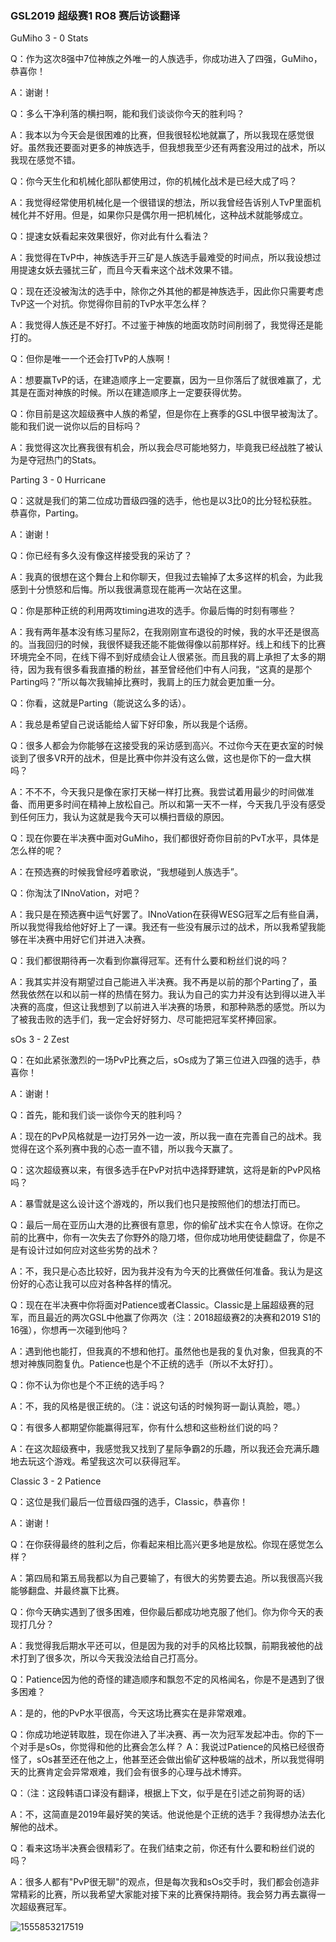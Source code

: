 ### GSL2019 超级赛1 RO8 赛后访谈翻译

GuMiho 3 - 0 Stats

Q：作为这次8强中7位神族之外唯一的人族选手，你成功进入了四强，GuMiho，恭喜你！

A：谢谢！

Q：多么干净利落的横扫啊，能和我们谈谈你今天的胜利吗？

A：我本以为今天会是很困难的比赛，但我很轻松地就赢了，所以我现在感觉很好。虽然我还要面对更多的神族选手，但我想我至少还有两套没用过的战术，所以我现在感觉不错。

Q：你今天生化和机械化部队都使用过，你的机械化战术是已经大成了吗？

A：我觉得经常使用机械化是一个很错误的想法，所以我曾经告诉别人TvP里面机械化并不好用。但是，如果你只是偶尔用一把机械化，这种战术就能够成立。

Q：提速女妖看起来效果很好，你对此有什么看法？

A：我觉得在TvP中，神族选手开三矿是人族选手最难受的时间点，所以我设想过用提速女妖去骚扰三矿，而且今天看来这个战术效果不错。

Q：现在还没被淘汰的选手中，除你之外其他的都是神族选手，因此你只需要考虑TvP这一个对抗。你觉得你目前的TvP水平怎么样？

A：我觉得人族还是不好打。不过鉴于神族的地面攻防时间削弱了，我觉得还是能打的。

Q：但你是唯一一个还会打TvP的人族啊！

A：想要赢TvP的话，在建造顺序上一定要赢，因为一旦你落后了就很难赢了，尤其是在面对神族的时候。所以在建造顺序上一定要获得优势。

Q：你目前是这次超级赛中人族的希望，但是你在上赛季的GSL中很早被淘汰了。能和我们说一说你以后的目标吗？

A：我觉得这次比赛我很有机会，所以我会尽可能地努力，毕竟我已经战胜了被认为是夺冠热门的Stats。





Parting 3 - 0 Hurricane

Q：这就是我们的第二位成功晋级四强的选手，他也是以3比0的比分轻松获胜。恭喜你，Parting。

A：谢谢！

Q：你已经有多久没有像这样接受我的采访了？

A：我真的很想在这个舞台上和你聊天，但我过去输掉了太多这样的机会，为此我感到十分愤怒和后悔。所以我很满意现在能再一次站在这里。

Q：你是那种正统的利用两攻timing进攻的选手。你最后悔的时刻有哪些？

A：我有两年基本没有练习星际2，在我刚刚宣布退役的时候，我的水平还是很高的。当我回归的时候，我很怀疑我还能不能做得像以前那样好。线上和线下的比赛环境完全不同，在线下得不到好成绩会让人很紧张。而且我的肩上承担了太多的期待，因为我有很多看我直播的粉丝，甚至曾经他们中有人问我，“这真的是那个Parting吗？”所以每次我输掉比赛时，我肩上的压力就会更加重一分。

Q：你看，这就是Parting（能说这么多的话）。

A：我总是希望自己说话能给人留下好印象，所以我是个话痨。

Q：很多人都会为你能够在这接受我的采访感到高兴。不过你今天在更衣室的时候谈到了很多VR开的战术，但是比赛中你并没有这么做，这也是你下的一盘大棋吗？

A：不不不，今天我只是像在家打天梯一样打比赛。我尝试着用最少的时间做准备、而用更多时间在精神上放松自己。所以和第一天不一样，今天我几乎没有感受到任何压力，我认为这就是我今天可以横扫晋级的原因。

Q：现在你要在半决赛中面对GuMiho，我们都很好奇你目前的PvT水平，具体是怎么样的呢？

A：在预选赛的时候我曾经哼着歌说，“我想碰到人族选手”。

Q：你淘汰了INnoVation，对吧？

A：我只是在预选赛中运气好罢了。INnoVation在获得WESG冠军之后有些自满，所以我觉得我给他好好上了一课。我还有一些没有展示过的战术，所以我希望我能够在半决赛中用好它们并进入决赛。

Q：我们都很期待再一次看到你赢得冠军。还有什么要和粉丝们说的吗？

A：我其实并没有期望过自己能进入半决赛。我不再是以前的那个Parting了，虽然我依然在以和以前一样的热情在努力。我认为自己的实力并没有达到得以进入半决赛的高度，但这让我想到了以前进入半决赛的场景，和那种熟悉的感觉。所以为了被我击败的选手们，我一定会好好努力、尽可能把冠军奖杯捧回家。





sOs 3 - 2 Zest

Q：在如此紧张激烈的一场PvP比赛之后，sOs成为了第三位进入四强的选手，恭喜你！

A：谢谢！

Q：首先，能和我们谈一谈你今天的胜利吗？

A：现在的PvP风格就是一边打另外一边一波，所以我一直在完善自己的战术。我觉得在这个系列赛中我的心态一直不错，所以我今天赢了。

Q：这次超级赛以来，有很多选手在PvP对抗中选择野建筑，这将是新的PvP风格吗？

A：暴雪就是这么设计这个游戏的，所以我们也只是按照他们的想法打而已。

Q：最后一局在亚历山大港的比赛很有意思，你的偷矿战术实在令人惊讶。在你之前的比赛中，你有一次失去了你野外的隐刀塔，但你成功地用使徒翻盘了，你是不是有设计过如何应对这些劣势的战术？

A：不，我只是心态比较好，因为我并没有为今天的比赛做任何准备。我认为是这份好的心态让我可以应对各种各样的情况。

Q：现在在半决赛中你将面对Patience或者Classic。Classic是上届超级赛的冠军，而且最近的两次GSL中他赢了你两次（注：2018超级赛2的决赛和2019 S1的16强），你想再一次碰到他吗？

A：遇到他也能打，但我真的不想和他打。虽然他也是我的复仇对象，但我真的不想对神族同胞复仇。Patience也是个不正统的选手（所以不太好打）。

Q：你不认为你也是个不正统的选手吗？

A：不，我的风格是很正统的。（注：说这句话的时候狗哥一副认真脸，嗯。）

Q：有很多人都期望你能赢得冠军，你有什么想和这些粉丝们说的吗？

A：在这次超级赛中，我感觉我又找到了星际争霸2的乐趣，所以我还会充满乐趣地去玩这个游戏。希望我这次可以获得冠军。





Classic 3 - 2 Patience

Q：这位是我们最后一位晋级四强的选手，Classic，恭喜你！

A：谢谢！

Q：在你获得最终的胜利之后，你看起来相比高兴更多地是放松。你现在感觉怎么样？

A：第四局和第五局我都以为自己要输了，有很大的劣势要去追。所以我很高兴我能够翻盘、并最终赢下比赛。

Q：你今天确实遇到了很多困难，但你最后都成功地克服了他们。你为你今天的表现打几分？

A：我觉得我后期水平还可以，但是因为我的对手的风格比较飘，前期我被他的战术打到了很多次，所以今天我没法给自己打高分。

Q：Patience因为他的奇怪的建造顺序和飘忽不定的风格闻名，你是不是遇到了很多困难？

A：是的，他的PvP水平很高，今天这场比赛实在是非常艰难。

Q：你成功地逆转取胜，现在你进入了半决赛、再一次为冠军发起冲击。你的下一个对手是sOs，你觉得和他的比赛会怎么样？
A：我说过Patience的风格已经很奇怪了，sOs甚至还在他之上，他甚至还会做出偷矿这种极端的战术，所以我觉得明天的比赛肯定会异常艰难，我们会有很多的心理与战术博弈。

Q：（注：这段韩语口译没有翻译，根据上下文，似乎是在引述之前狗哥的话）

A：不，这简直是2019年最好笑的笑话。他说他是个正统的选手？我得想办法去化解他的战术。

Q：看来这场半决赛会很精彩了。在我们结束之前，你还有什么要和粉丝们说的吗？

A：很多人都有"PvP很无聊"的观点，但是每次我和sOs交手时，我们都会创造非常精彩的比赛，所以我希望大家能对接下来的比赛保持期待。我会努力再去赢得一次超级赛冠军。

![1555853217519](C:\Users\Chi\AppData\Roaming\Typora\typora-user-images\1555853217519.png)